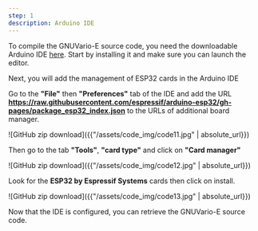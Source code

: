 ```yaml
---
step: 1
description: Arduino IDE
---
```


To compile the GNUVario-E source code, you need the downloadable Arduino IDE [here](https://www.arduino.cc/en/Main/Software). Start by installing it and make sure you can launch the editor.

Next, you will add the management of ESP32 cards in the Arduino IDE

Go to the **"File"** then **"Preferences"** tab of the IDE and add the URL **https://raw.githubusercontent.com/espressif/arduino-esp32/gh-pages/package_esp32_index.json** to the URLs of additional  board manager.

![GitHub zip download]({{"/assets/code_img/code11.jpg" | absolute_url}})

Then go to the tab **"Tools"**, **"card type"** and click on **"Card manager"**

![GitHub zip download]({{"/assets/code_img/code12.jpg" | absolute_url}})

Look for the **ESP32 by Espressif Systems** cards then click on install.

![GitHub zip download]({{"/assets/code_img/code13.jpg" | absolute_url}})


Now that the IDE is configured, you can retrieve the GNUVario-E source code.
